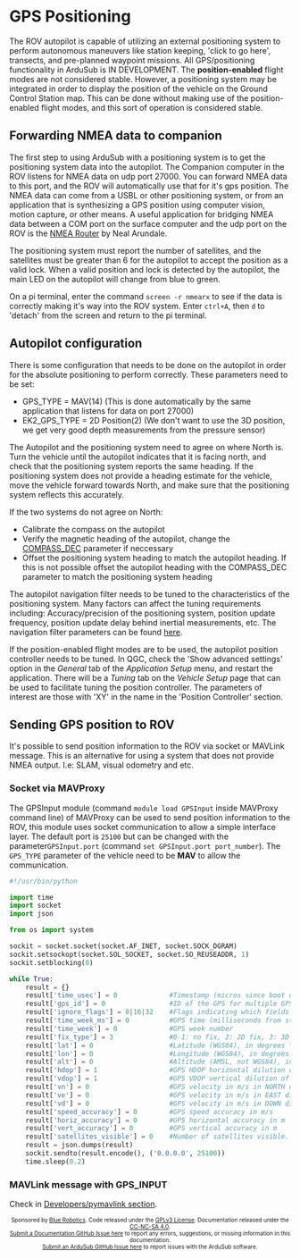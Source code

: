 # GPS Positioning

The ROV autopilot is capable of utilizing an external positioning system to perform autonomous maneuvers like station keeping, 'click to go here', transects, and pre-planned waypoint missions. All GPS/positioning functionality in ArduSub is IN DEVELOPMENT. The **position-enabled** flight modes are not considered stable. However, a positioning system may be integrated in order to display the position of the vehicle on the Ground Control Station map. This can be done without making use of the position-enabled flight modes, and this sort of operation is considered stable.

## Forwarding NMEA data to companion

 The first step to using ArduSub with a positioning system is to get the positioning system data into the autopilot. The Companion computer in the ROV listens for NMEA data on udp port 27000. You can forward NMEA data to this port, and the ROV will automatically use that for it's gps position. The NMEA data can come from a USBL or other positioning system, or from an application that is synthesizing a GPS position using computer vision, motion capture, or other means. A useful application for bridging NMEA data between a COM port on the surface computer and the udp port on the ROV is the [NMEA Router](https://help.marinetraffic.com/hc/en-us/articles/204666828-NMEA-Router) by Neal Arundale.

The positioning system must report the number of satellites, and the satellites must be greater than 6 for the autopilot to accept the position as a valid lock. When a valid position and lock is detected by the autopilot, the main LED on the autopilot will change from blue to green.

On a pi terminal, enter the command `screen -r nmearx` to see if the data is correctly making it's way into the ROV system. Enter `ctrl+A`, then `d` to 'detach' from the screen and return to the pi terminal.

## Autopilot configuration

There is some configuration that needs to be done on the autopilot in order for the absolute positioning to perform correctly. These parameters need to be set:
- GPS_TYPE = MAV(14) (This is done automatically by the same application that listens for data on port 27000)
- EK2_GPS_TYPE = 2D Position(2) (We don't want to use the 3D position, we get very good depth measurements from the pressure sensor)

The Autopilot and the positioning system need to agree on where North is. Turn the vehicle until the autopilot indicates that it is facing north, and check that the positioning system reports the same heading. If the positioning system does not provide a heading estimate for the vehicle, move the vehicle forward towards North, and make sure that the positioning system reflects this accurately.

If the two systems do not agree on North:
- Calibrate the compass on the autopilot
- Verify the magnetic heading of the autopilot, change the [COMPASS_DEC](full-parameter-list.html#compassdec-compass-declination) parameter if neccessary
- Offset the positioning system heading to match the autopilot heading. If this is not possible offset the autopilot heading with the COMPASS_DEC parameter to match the positioning system heading

The autopilot navigation filter needs to be tuned to the characteristics of the positioning system. Many factors can affect the tuning requirements including: Accuracy/precision of the positioning system, position update frequency, position update delay behind inertial measurements, etc. The navigation filter parameters can be found [here](full-parameter-list.html#ek2-parameters).

If the position-enabled flight modes are to be used, the autopilot position controller needs to be tuned. In QGC, check the 'Show advanced settings' option in the _General_ tab of the _Application Setup_ menu, and restart the application. There will be a _Tuning_ tab on the _Vehicle Setup_ page that can be used to facilitate tuning the position controller. The parameters of interest are those with 'XY' in the name in the 'Position Controller' section.

## Sending GPS position to ROV

It's possible to send position information to the ROV via socket or MAVLink message.
This is an alternative for using a system that does not provide NMEA output. I.e: SLAM, visual odometry and etc.

### Socket via MAVProxy

The GPSInput module (command `module load GPSInput` inside MAVProxy command line) of MAVProxy can be used to send position information to the ROV, this module uses socket communication to allow a simple interface layer. The default port is `25100` but can be changed with the parameter`GPSInput.port` (command `set GPSInput.port port_number`). The `GPS_TYPE` parameter of the vehicle need to be **MAV** to allow the communication.

```py
#!/usr/bin/python

import time
import socket
import json

from os import system

sockit = socket.socket(socket.AF_INET, socket.SOCK_DGRAM)
sockit.setsockopt(socket.SOL_SOCKET, socket.SO_REUSEADDR, 1)
sockit.setblocking(0)

while True:
    result = {}
    result['time_usec'] = 0             #Timestamp (micros since boot or Unix epoch)
    result['gps_id'] = 0                #ID of the GPS for multiple GPS inputs
    result['ignore_flags'] = 8|16|32    #Flags indicating which fields to ignore (see GPS_INPUT_IGNORE_FLAGS enum). All other fields must be provided.
    result['time_week_ms'] = 0          #GPS time (milliseconds from start of GPS week)
    result['time_week'] = 0             #GPS week number
    result['fix_type'] = 3              #0-1: no fix, 2: 2D fix, 3: 3D fix. 4: 3D with DGPS. 5: 3D with RTK
    result['lat'] = 0                   #Latitude (WGS84), in degrees * 1E7
    result['lon'] = 0                   #Longitude (WGS84), in degrees * 1E7
    result['alt'] = 0                   #Altitude (AMSL, not WGS84), in m (positive for up)
    result['hdop'] = 1                  #GPS HDOP horizontal dilution of position in m
    result['vdop'] = 1                  #GPS VDOP vertical dilution of position in m
    result['vn'] = 0                    #GPS velocity in m/s in NORTH direction in earth-fixed NED frame
    result['ve'] = 0                    #GPS velocity in m/s in EAST direction in earth-fixed NED frame
    result['vd'] = 0                    #GPS velocity in m/s in DOWN direction in earth-fixed NED frame
    result['speed_accuracy'] = 0        #GPS speed accuracy in m/s
    result['horiz_accuracy'] = 0        #GPS horizontal accuracy in m
    result['vert_accuracy'] = 0         #GPS vertical accuracy in m
    result['satellites_visible'] = 0    #Number of satellites visible.
    result = json.dumps(result)
    sockit.sendto(result.encode(), ('0.0.0.0', 25100))
    time.sleep(0.2)
```

### MAVLink message with GPS_INPUT
Check in [Developers/pymavlink section](pymavlink.md).

<p style="font-size:10px; text-align:center">
Sponsored by <a href="http://www.bluerobotics.com/">Blue Robotics</a>. Code released under the <a href="https://github.com/bluerobotics/ardusub/blob/master/COPYING.txt">GPLv3 License</a>. Documentation released under the <a href="https://creativecommons.org/licenses/by-nc-sa/4.0/">CC-NC-SA 4.0</a>.<br />
<a href="https://github.com/bluerobotics/ardusub-docs/issues/">Submit a Documentation GitHub Issue here</a> to report any errors, suggestions, or missing information in this documentation.<br />
<a href="https://github.com/bluerobotics/ardusub/issues/">Submit an ArduSub GitHub Issue here</a> to report issues with the ArduSub software.
</p>
